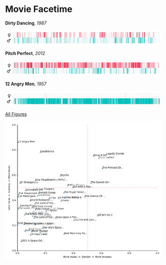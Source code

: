 # Movie Facetime

**Dirty Dancing**, _1987_

![](figures/Dirty.Dancing.1987.BDRip.x264-DJ.mkv.png)


**Pitch Perfect**, _2012_

![](figures/Pitch.Perfect.2012.BluRay.720p.H264.mp4.png)

**12 Angry Men**, _1957_

![](figures/12.Angry.Men.1957.DVDRip.x264-DJ.mkv.png)

[All Figures](docs/gallery_figures.md)

![](docs/ratio_plot.png)



